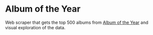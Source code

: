 # Album of the Year

Web scraper that gets the top 500 albums from [Album of the Year](http://albumoftheyear.org) and visual exploration of the data. 
